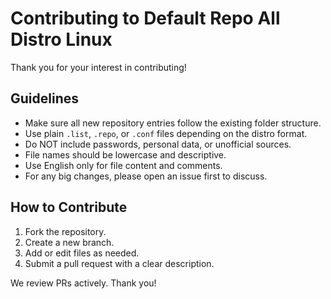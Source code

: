 # Contributing to Default Repo All Distro Linux

Thank you for your interest in contributing!

## Guidelines
- Make sure all new repository entries follow the existing folder structure.
- Use plain `.list`, `.repo`, or `.conf` files depending on the distro format.
- Do NOT include passwords, personal data, or unofficial sources.
- File names should be lowercase and descriptive.
- Use English only for file content and comments.
- For any big changes, please open an issue first to discuss.

## How to Contribute
1. Fork the repository.
2. Create a new branch.
3. Add or edit files as needed.
4. Submit a pull request with a clear description.

We review PRs actively. Thank you!